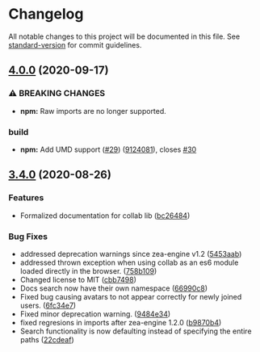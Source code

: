 # Changelog

All notable changes to this project will be documented in this file. See [standard-version](https://github.com/conventional-changelog/standard-version) for commit guidelines.

## [4.0.0](https://github.com/ZeaInc/zea-collab/compare/v3.4.0...v4.0.0) (2020-09-17)


### ⚠ BREAKING CHANGES

* **npm:** Raw imports are no longer supported.

### build

* **npm:** Add UMD support ([#29](https://github.com/ZeaInc/zea-collab/issues/29)) ([9124081](https://github.com/ZeaInc/zea-collab/commit/9124081afe6a69f80e497a1ac65047f23fa1f4b6)), closes [#30](https://github.com/ZeaInc/zea-collab/issues/30)

## [3.4.0](https://github.com/ZeaInc/zea-collab/compare/v3.2.0...v3.4.0) (2020-08-26)


### Features

* Formalized documentation for collab lib ([bc26484](https://github.com/ZeaInc/zea-collab/commit/bc264841bfc97df49943d5cfbd54e99a9ef8a4ed))


### Bug Fixes

* addressed deprecation warnings since zea-engine v1.2 ([5453aab](https://github.com/ZeaInc/zea-collab/commit/5453aab70267036765c1f2886b1d3424611f3040))
* addressed thrown exception when using collab as an es6 module loaded directly in the browser. ([758b109](https://github.com/ZeaInc/zea-collab/commit/758b109c6db2f47991d19bba5033d5083ae300fa))
* Changed license to MIT ([cbb7498](https://github.com/ZeaInc/zea-collab/commit/cbb7498ae6c3225cda9e0e106abe4186bad6e931))
* Docs search now have their own namespace ([66990c8](https://github.com/ZeaInc/zea-collab/commit/66990c8f4f32f75cf6421b201c12a218570ee73a))
* Fixed bug causing avatars to not appear correctly for newly joined users. ([6fc34e7](https://github.com/ZeaInc/zea-collab/commit/6fc34e76317b23fc2901e5a79a1c439e9807f327))
* Fixed minor deprecation warning. ([9484e34](https://github.com/ZeaInc/zea-collab/commit/9484e34ddfd677d1519559e9bb351a05fe04abf0))
* fixed regresions in imports after zea-engine 1.2.0 ([b9870b4](https://github.com/ZeaInc/zea-collab/commit/b9870b4fd8e79aaf43c791719f0e197118c056a5))
* Search functionality is now defaulting instead of specifying the entire paths ([22cdeaf](https://github.com/ZeaInc/zea-collab/commit/22cdeaf3373295c5534edfc3709ebe2eebf14a08))
